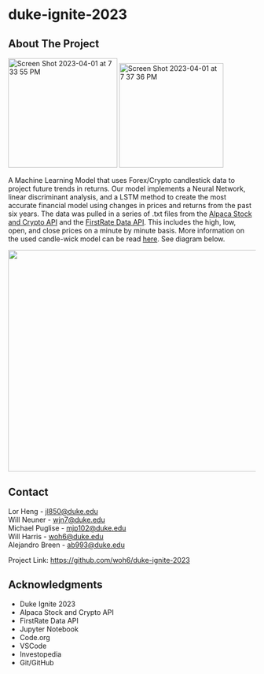 # duke-ignite-2023

## About The Project
<img width="222" alt="Screen Shot 2023-04-01 at 7 33 55 PM" src="https://user-images.githubusercontent.com/122172228/229322777-46559e73-17ee-41db-af9c-10295443afb7.png"> <img width="212" alt="Screen Shot 2023-04-01 at 7 37 36 PM" src="https://user-images.githubusercontent.com/122172228/229322848-112e3993-6e23-407b-a1d6-99cea03cc53c.png">


A Machine Learning Model that uses Forex/Crypto candlestick data to project future trends in returns. Our model implements a Neural Network, linear discriminant analysis, and a LSTM method to
create the most accurate financial model using changes in prices and returns from the past six years. The data was pulled in a series of .txt files from the 
[Alpaca Stock and Crypto API](https://alpaca.markets/data) and the [FirstRate Data API](https://firstratedata.com/). This includes the high, low, open, 
and close prices on a minute by minute basis. More information on the used candle-wick model can be read [here](https://www.investopedia.com/terms/c/candlestick.asp#:~:text=A%20candlestick%20is%20a%20type,security%20for%20a%20specific%20period.).
See diagram below.

<img src="https://user-images.githubusercontent.com/122172228/229301976-f88dbd19-ff83-452d-a022-f8354a155bc0.png" width="700" height="450">

## Contact
Lor Heng - jl850@duke.edu <br> 
Will Neuner - wjn7@duke.edu <br>
Michael Puglise - mjp102@duke.edu <br>
Will Harris - woh6@duke.edu <br>
Alejandro Breen - ab993@duke.edu

Project Link: https://github.com/woh6/duke-ignite-2023


## Acknowledgments
- Duke Ignite 2023
- Alpaca Stock and Crypto API 
- FirstRate Data API
- Jupyter Notebook
- Code.org
- VSCode
- Investopedia
- Git/GitHub
